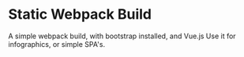 # Static Webpack Build

A simple webpack build, with bootstrap installed, and Vue.js 
Use it for infographics, or simple SPA's. 